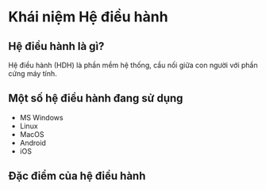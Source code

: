 # Khái niệm Hệ điều hành

## Hệ điều hành là gì?

Hệ điều hành (HDH) là phần mềm hệ thống, cầu nối giữa con người với phần cứng máy tính.

## Một số hệ điều hành đang sử dụng

- MS Windows
- Linux
- MacOS
- Android
- iOS

## Đặc điểm của hệ điều hành



